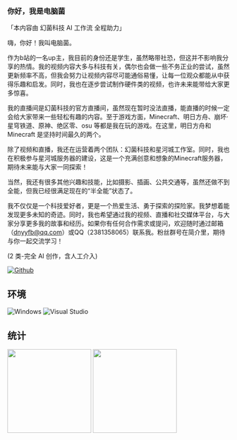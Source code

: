 ### 你好，我是电脑菌
「本内容由 幻菌科技 AI 工作流 全程助力」

嗨，你好！我叫电脑菌。

作为b站的一名up主，我目前的身份还是学生，虽然略带社恐，但这并不影响我分享的热情。我的视频内容大多与科技有关，偶尔也会做一些不务正业的尝试，虽然更新频率不高，但我会努力让视频内容尽可能通俗易懂，让每一位观众都能从中获得乐趣和启发。同时，我也在逐步尝试制作硬件类的视频，也许未来能带给大家更多惊喜。

我的直播间是幻菌科技的官方直播间，虽然现在暂时没法直播，能直播的时候一定会给大家带来一些轻松有趣的内容。至于游戏方面，Minecraft、明日方舟、崩坏·星穹铁道、原神、绝区零、osu 等都是我在玩的游戏。在这里，明日方舟和 Minecraft 是坚持时间最久的两个。

除了视频和直播，我还在运营着两个团队：幻菌科技和星河城工作室。同时，我也在积极参与星河城服务器的建设，这是一个充满创意和想象的Minecraft服务器，期待未来能与大家一同探索！

当然，我还有很多其他兴趣和技能，比如摄影、插画、公共交通等，虽然还做不到全能，但我已经很满足现在的“半全能”状态了。

我不仅仅是一个科技爱好者，更是一个热爱生活、勇于探索的探险家。我梦想着能发现更多未知的奇迹。同时，我也希望通过我的视频、直播和社交媒体平台，与大家分享更多我的故事和经历。如果你有任何合作需求或提问，欢迎随时通过邮箱（dnyyfb@qq.com）或QQ（2381358065）联系我。粉丝群号在简介里，期待与你一起交流学习！

(2 类-完全 AI 创作，含人工介入)

[![Github](https://img.shields.io/github/followers/dnyyfb?label=Follow&style=social)](https://github.com/dnyyfb)

## 环境
![Windows](https://img.shields.io/badge/-Windows-0078D6?style=flat-square&logo=windows&logoColor=white)
![Visual Studio](https://img.shields.io/badge/-Visual_Studio-5C2D91?style=flat-square&logo=visual-studio&logoColor=white)

## 统计
<p align="left">
<img height="190px" src="https://github-readme-stats.vercel.app/api?username=dnyyfb&theme=dracula&show_icons=true&count_private=true&include_all_commits=true&locale=cn&line_height=24&bg_color=00000010&text_color=c78944" align = "center"/>
<img height="190px" src="https://github-readme-stats.vercel.app/api/top-langs/?username=dnyyfb&theme=dracula&layout=compact&locale=cn&langs_count=10&bg_color=00000010&text_color=c78944" align = "center"/>
</p>
